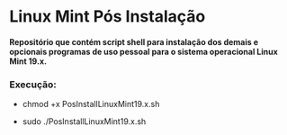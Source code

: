 # Linux Mint Pós Instalação
#### Repositório que contém script shell para instalação dos demais e opcionais programas de uso pessoal para o sistema operacional Linux Mint 19.x.

### Execução:
- chmod +x PosInstallLinuxMint19.x.sh

- sudo ./PosInstallLinuxMint19.x.sh
